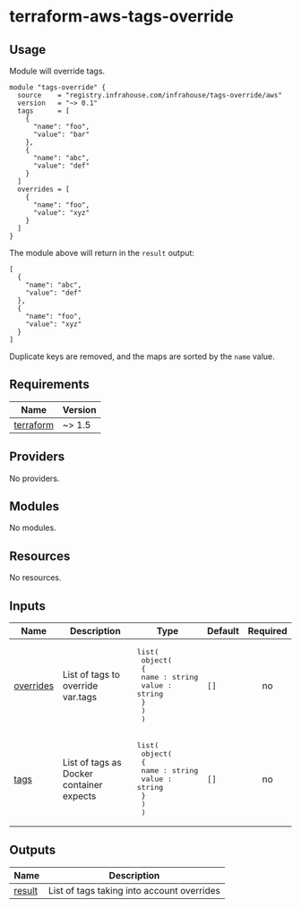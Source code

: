 # terraform-aws-tags-override
## Usage
Module will override tags.
```hcl
module "tags-override" {
  source    = "registry.infrahouse.com/infrahouse/tags-override/aws"
  version   = "~> 0.1"
  tags      = [
    {
      "name": "foo",
      "value": "bar"
    },
    {
      "name": "abc",
      "value": "def"
    }
  ]
  overrides = [
    {
      "name": "foo",
      "value": "xyz"
    }
  ]
}
```
The module above will return in the `result` output:
```hcl
[
  {
    "name": "abc", 
    "value": "def"
  },
  {
    "name": "foo", 
    "value": "xyz"
  }
]
```
Duplicate keys are removed, and the maps are sorted by the `name` value.
## Requirements

| Name | Version |
|------|---------|
| <a name="requirement_terraform"></a> [terraform](#requirement\_terraform) | ~> 1.5 |

## Providers

No providers.

## Modules

No modules.

## Resources

No resources.

## Inputs

| Name | Description | Type | Default | Required |
|------|-------------|------|---------|:--------:|
| <a name="input_overrides"></a> [overrides](#input\_overrides) | List of tags to override var.tags | <pre>list(<br>    object(<br>      {<br>        name : string<br>        value : string<br>      }<br>    )<br>  )</pre> | `[]` | no |
| <a name="input_tags"></a> [tags](#input\_tags) | List of tags as Docker container expects | <pre>list(<br>    object(<br>      {<br>        name : string<br>        value : string<br>      }<br>    )<br>  )</pre> | `[]` | no |

## Outputs

| Name | Description |
|------|-------------|
| <a name="output_result"></a> [result](#output\_result) | List of tags taking into account overrides |
